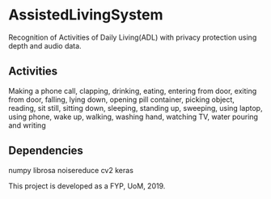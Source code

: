 # AssistedLivingSystem
Recognition of Activities of Daily Living(ADL) with privacy protection using depth and audio data. 

## Activities
Making a phone call, clapping, drinking, eating, entering from door, exiting from door, falling, lying down, opening pill container, picking object, reading, sit still, sitting down, sleeping, standing up, sweeping, using laptop, using phone, wake up, walking, washing hand, watching TV, water pouring and writing

## Dependencies
numpy
librosa
noisereduce
cv2
keras

This project is developed as a FYP, UoM, 2019.
